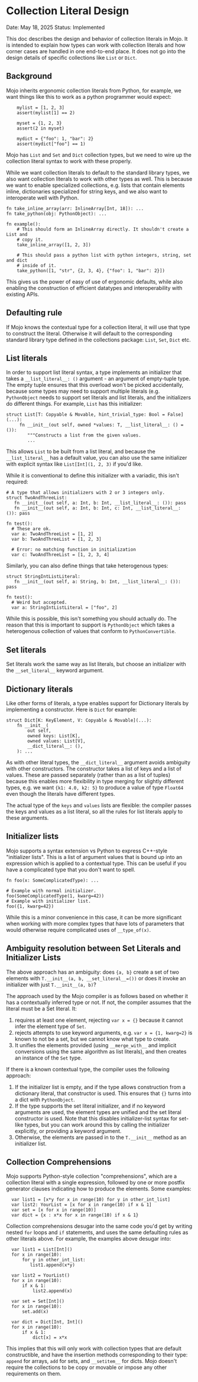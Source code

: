 # Collection Literal Design

Date: May 18, 2025
Status: Implemented

This doc describes the design and behavior of collection literals in Mojo. It is
intended to explain how types can work with collection literals and how corner
cases are handled in one end-to-end place. It does not go into the design
details of specific collections like `List` or `Dict`.

## Background

Mojo inherits ergonomic collection literals from Python, for example, we want
things like this to work as a python programmer would expect:

```mojo
    mylist = [1, 2, 3]
    assert(mylist[1] == 2)

    myset = {1, 2, 3}
    assert(2 in myset)

    mydict = {"foo": 1, "bar": 2}
    assert(mydict["foo"] == 1)
```

Mojo has `List` and `Set` and `Dict` collection types, but we need to wire up
the collection literal syntax to work with these properly.

While we want collection literals to default to the standard library types, we
also want collection literals to work with other types as well. This is because
we want to enable specialized collections, e.g. lists that contain elements
inline, dictionaries specialized for string keys, and we also want to
interoperate well with Python.

```mojo
fn take_inline_array(arr: InlineArray[Int, 18]): ...
fn take_python(obj: PythonObject): ...

fn example():
    # This should form an InlineArray directly. It shouldn't create a List and
    # copy it.
    take_inline_array([1, 2, 3])

    # This should pass a python list with python integers, string, set and dict
    # inside of it.
    take_python([1, "str", {2, 3, 4}, {"foo": 1, "bar": 2}])
```

This gives us the power of easy of use of ergonomic defaults, while also
enabling the construction of efficient datatypes and interoperability with
existing APIs.

## Defaulting rule

If Mojo knows the contextual type for a collection literal, it will use that
type to construct the literal.  Otherwise it will default to the corresponding
standard library type defined in the collections package: `List`, `Set`, `Dict`
etc.

## List literals

In order to support list literal syntax, a type implements an initializer that
takes a `__list_literal__: ()` argument - an argument of empty-tuple type.  The
empty tuple ensures that this overload won't be picked accidentally, because
some types may need to support multiple literals (e.g. `PythonObject` needs to
support set literals and list literals, and the initializers do different
things.  For example, `List` has this initializer:

```mojo
struct List[T: Copyable & Movable, hint_trivial_type: Bool = False](...):
     fn __init__(out self, owned *values: T, __list_literal__: () = ()):
        """Constructs a list from the given values.
        ...
```

This allows `List` to be built from a list literal, and because the
`__list_literal__` has a default value, you can also use the same initializer
with explicit syntax like `List[Int](1, 2, 3)` if you'd like.

While it is conventional to define this initializer with a variadic, this isn't
required:

```mojo
# A type that allows initializers with 2 or 3 integers only.
struct TwoAndThreeList:
   fn __init__(out self, a: Int, b: Int, __list_literal__: ()): pass
   fn __init__(out self, a: Int, b: Int, c: Int, __list_literal__: ()): pass

fn test():
  # These are ok.
  var a: TwoAndThreeList = [1, 2]
  var b: TwoAndThreeList = [1, 2, 3]

  # Error: no matching function in initialization
  var c: TwoAndThreeList = [1, 2, 3, 4]
```

Similarly, you can also define things that take heterogenous types:

```mojo
struct StringIntListLiteral:
   fn __init__(out self, a: String, b: Int, __list_literal__: ()): pass

fn test():
  # Weird but accepted.
  var a: StringIntListLiteral = ["foo", 2]
```

While this is possible, this isn't something you should actually do.  The reason
that this is important to support is `PythonObject` which takes a heterogenous
collection of values that conform to `PythonConvertible`.

## Set literals

Set literals work the same way as list literals, but choose an initializer with
the `__set_literal__` keyword argument.

## Dictionary literals

Like other forms of literals, a type enables support for Dictionary literals by
implementing a constructor.  Here is `Dict` for example:

```mojo
struct Dict[K: KeyElement, V: Copyable & Movable](...):
    fn __init__(
        out self,
        owned keys: List[K],
        owned values: List[V],
        __dict_literal__: (),
    ): ...
```

As with other literal types, the `__dict_literal__` argument avoids ambiguity
with other constructors.  The constructor takes a list of keys and a list of
values.  These are passed separately (rather than as a list of tuples) because
this enables more flexibility in type merging for slightly different types,
e.g. we want `{k1: 4.0, k2: 5}` to produce a value of type `Float64` even though
the literals have different types.

The actual type of the `keys` and `values` lists are flexible: the compiler
passes the keys and values as a list literal, so all the rules for list literals
apply to these arguments.

## Initializer lists

Mojo supports a syntax extension vs Python to express C++-style "initializer
lists". This is a list of argument values that is bound up into an expression
which is applied to a contextual type.  This can be useful if you have a
complicated type that you don't want to spell.

```mojo
fn foo(x: SomeComplicatedType): ...

# Example with normal initializer.
foo(SomeComplicatedType(1, kwarg=42))
# Example with initializer list.
foo({1, kwarg=42})
```

While this is a minor convenience in this case, it can be more significant when
working with more complex types that have lots of parameters that would
otherwise require complicated uses of `__type_of(x)`.

## Ambiguity resolution between Set Literals and Initializer Lists

The above approach has an ambiguity: does `{a, b}` create a set of two elements
with `T.__init__(a, b, __set_literal__=())` or does it invoke an initializer
with just `T.__init__(a, b)`?

The approach used by the Mojo compiler is as follows based on whether it has
a contextually inferred type or not.  If not, the compiler assumes that the
literal must be a Set literal.  It:

1) requires at least one element, rejecting `var x = {}` because it cannot infer
   the element type of `Set`.
2) rejects attempts to use keyword arguments, e.g. `var x = {1, kwarg=2}` is
   known to not be a set, but we cannot know what type to create.
3) It unifies the elements provided (using `__merge_with__` and implicit
   conversions using the same algorithm as list literals), and then creates an
   instance of the `Set` type.

If there is a known contextual type, the compiler uses the following approach:

1) If the initializer list is empty, and if the type allows construction from a
   dictionary literal, that constructor is used.  This ensures that `{}` turns
   into a dict with `PythonObject`.
2) If the type supports the set literal initializer, and if no keyword arguments
   are used, the element types are unified and the set literal constructor is
   used.  Note that this disables initializer-list syntax for set-like types,
   but you can work around this by calling the initializer explicitly, or
   providing a keyword argument.
3) Otherwise, the elements are passed in to the `T.__init__` method as an
   initializer list.

## Collection Comprehensions

Mojo supports Python-style collection "comprehensions", which are a collection
literal with a single expression, followed by one or more postfix generator
clauses indicating how to produce the elements.  Some examples:

```mojo
  var list1 = [x*y for x in range(10) for y in other_int_list]
  var list2: YourList = [x for x in range(10) if x & 1]
  var set = [x for x in range(10)]
  var dict = {x : x*x for x in range(10) if x & 1}
```

Collection comprehensions desugar into the same code you'd get by writing nested
`for` loops and `if` statements, and uses the same defaulting rules as other
literals above.  For example, the examples above desugar into:

```mojo
  var list1 = List[Int]()
  for x in range(10):
      for y in other_int_list:
         list1.append(x*y)

  var list2 = YourList()
  for x in range(10):
      if x & 1:
          list2.append(x)

  var set = Set[Int]()
  for x in range(10):
      set.add(x)

  var dict = Dict[Int, Int]()
  for x in range(10):
      if x & 1:
          dict[x] = x*x
```

This implies that this will only work with collection types that are default
constructible, and have the insertion methods corresponding to their type:
`append` for arrays, `add` for sets, and `__setitem__` for dicts.  Mojo doesn't
require the collections to be copy or movable or impose any other requirements
on them.
